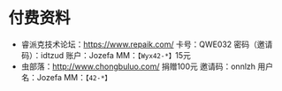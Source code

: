 # 付费资料
- 睿派克技术论坛：https://www.repaik.com/ 卡号：QWE032 密码（邀请码）：idtzud 账户：Jozefa MM：``【Wyx42-*】``15元
- 虫部落：http://www.chongbuluo.com/ 捐赠100元 邀请码：onnlzh 用户名：Jozefa MM：``【42-*】``
